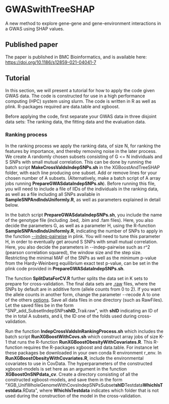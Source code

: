 # GWASwithTreeSHAP
A new method to explore gene-gene and gene-environment interactions in a GWAS using SHAP values.

## Published paper
The paper is published in BMC Bioinformatics, and is available here: https://doi.org/10.1186/s12859-021-04041-7

## Tutorial
In this section, we will present a tutorial for how to apply the code given GWAS data.
The code is constructed for use in a high performance computing (HPC) system using slurm.
The code is written in R as well as plink.
R-packages required are data.table and xgboost.

Before applying the code, first separate your GWAS data in three disjoint data sets:
The ranking data, the fitting data and the evaluation data.

### Ranking process
In the ranking process we apply the ranking data, of size N, for ranking the features by importance, and thereby removing noise in the later process.
We create A randomly chosen subsets consisting of G <= N individuals and S SNPs with small mutual correlation. This can be done by running
the batch script **MakeCrossValdsIndepSNPs.sh** in the XGBoostAndTreeSHAP folder, with each line producing one subset. Add or remove lines for your chosen
number of A subsets. (Alternatively, make a batch script of A array jobs running **PrepareGWASdataIndepSNPs.sh**). Before running this file, you will need to
include a file of IIDs of the individuals in the ranking data, as well as a file including all SNPs available in **SampleSNPAndIndsUniformly.R**, as well as parameters
explained in detail below.

In the batch script **PrepareGWASdataIndepSNPs.sh**, you include the name of the genotype file (including .bed, .bim and .fam files).
Here, you also decide the parameters G, as well as a parameter H, using the R-function **SampleSNPAndIndsUniformly.R**, indicating the number of SNPs to apply in the function
[--indep-pairwise](https://www.cog-genomics.org/plink/1.9/ld) in plink. You will need to tune this parameter H, in order to eventually get around S SNPs with small mutual correlation.
Here, you also decide the parameters in --indep-pairwise such as r^2 (pearson correlation squared), the window size and the step size.
Restricting the minimal MAF of the SNPs as well as the minimum p-value from the Hardy-Weinberg equilibrium exact test p-value, can be set in the plink code provided in
**PrepareGWASdataIndepSNPs.sh**.

The function **SplitDataForCV.R** further splits the data set in K sets to prepare for cross-validation. The final data sets
are [.raw](https://www.cog-genomics.org/plink/1.9/formats#raw) files, where the SNPs by default are in additive form (allele counts from 0 to 2).
If you want the allele counts in another form, change the parameter --recode A to one of the others [options](https://www.cog-genomics.org/plink/1.9/data#recode).
Save all data files in one directory (such as RawFiles). Let the saved files be in the form "SNP_add_SubsetIndepSNPs**shID**_Trai**i**.raw", with **shID** indicating an ID
of the in total A subsets, and **i**, the ID one of the folds used during cross-validation.

Run the function **IndepCrossValdsInRankingProcess.sh** which includes the batch script **RunXGBoostWithCovs.sh** which construct array jobs of size K-1 that runs
the R-function **RunXGBoostObesityWithCovariates.R**. This R-function requires the R-packages xgboost and data.table. For instance let these packages be downloaded in your own conda R environment
r_env. In **RunXGBoostObesityWithCovariates.R**, include the environmental covariates to use in CovData. The hyperparameters of the constructed xgboost-models is set here as an argument
in the function **XGBoostOnSNPdata_cv**.
Create a directory consisting of all the constructed xgboost-models, and save them in the form "XGB_UnifWholeGenomeWithCovsIndepSNPsSubset**shID**Testdata**WhichIsTestdata**.RData",
where **WhichIsTestdata** indicates which folder that is not used during the construction of the model in the cross-validation. 
